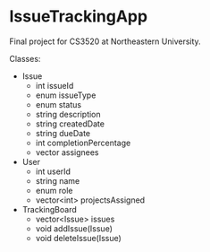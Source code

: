 # IssueTrackingApp
Final project for CS3520 at Northeastern University. 

Classes: 
- Issue 
  - int issueId
  - enum issueType 
  - enum status 
  - string description 
  - string createdDate
  - string dueDate 
  - int completionPercentage
  - vector<int> assignees
- User 
  - int userId
  - string name
  - enum role 
  - vector\<int> projectsAssigned
- TrackingBoard
  - vector\<Issue> issues 
  - void addIssue(Issue)
  - void deleteIssue(Issue) 